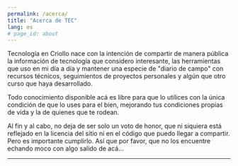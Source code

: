 ```yaml
---
permalink: /acerca/
title: "Acerca de TEC"
lang: es
# page_id: about
---
```


Tecnología en Criollo nace con la intención de compartir de manera pública la información de tecnología que considero interesante, las herramientas que uso en mi día a día y mantener una especie de "diario de campo" con recursos técnicos, seguimientos de proyectos personales y algún que otro curso que haya desarrollado. 

Todo conocimiento disponible acá es libre para que lo utilices con la única condición de que lo uses para el bien, mejorando tus condiciones propias de vida y la de quienes que te rodean. 

Al fin y al cabo, no deja de ser solo un voto de honor, que ni siquiera está reflejado en la licencia del sitio ni en el código que puedo llegar a compartir. Pero es importante cumplirlo. Así que por favor, que no los encuentre echando moco con algo salido de acá...

---







